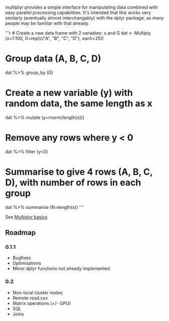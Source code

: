 multiplyr provides a simple interface for manipulating data combined with easy parallel processing capabilities. It's intended that this works very similarly (eventually almost interchangably) with the dplyr package, as many people may be familiar with that already.

'''r \# Create a new data frame with 2 variables: x and G dat \<- Multiply (x=1:100, G=rep(c("A", "B", "C", "D"), each=25))

Group data (A, B, C, D)
=======================

dat %\>% group\_by (G)

Create a new variable (y) with random data, the same length as x
================================================================

dat %\>% mutate (y=rnorm(length(x)))

Remove any rows where y \< 0
============================

dat %\>% filter (y\<0)

Summarise to give 4 rows (A, B, C, D), with number of rows in each group
========================================================================

dat %\>% summarise (N=length(x)) '''

See [Multiplyr basics](vignettes/basics.Rmd)

Roadmap
-------

### 0.1.1

-   Bugfixes
-   Optimisations
-   Minor dplyr functions not already implemented

### 0.2

-   Non-local cluster nodes
-   Remote read.csv
-   Matrix operations (+/- GPU)
-   SQL
-   Joins
